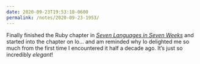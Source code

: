 ```yaml
---
date: 2020-09-23T19:53:18-0600
permalink: /notes/2020-09-23-1953/
---
```


Finally finished the Ruby chapter in [<cite>Seven Languages in Seven Weeks</cite>][book] and started into the chapter on Io… and am reminded why Io delighted me so much from the first time I encountered it half a decade ago. It’s just so incredibly *elegant*!

[book]: https://pragprog.com/titles/btlang/seven-languages-in-seven-weeks/